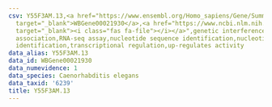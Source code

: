 ```yaml
---
csv: Y55F3AM.13,<a href="https://www.ensembl.org/Homo_sapiens/Gene/Summary?db=core;g=WBGene00021930"
  target="_blank">WBGene00021930</a>,<a href="https://www.ncbi.nlm.nih.gov/pubmed/27496166"
  target="_blank"><i class="fas fa-file"></i></a>",genetic interference,functional
  association,RNA-seq assay,nucleotide sequence identification,nucleotide sequence
  identification,transcriptional regulation,up-regulates activity
data_alias: Y55F3AM.13
data_id: WBGene00021930
data_numevidence: 1
data_species: Caenorhabditis elegans
data_taxid: '6239'
title: Y55F3AM.13
---
```

